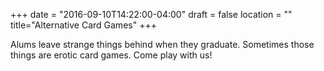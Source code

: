 +++
date = "2016-09-10T14:22:00-04:00"
draft = false
location = ""
title="Alternative Card Games"
+++

Alums leave strange things behind when they graduate. Sometimes those things are erotic card games. Come play with us!
